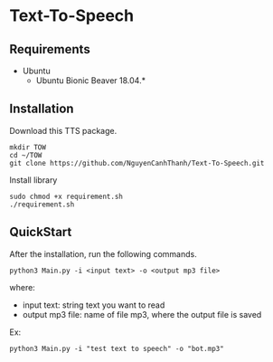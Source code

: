 # Text-To-Speech

## Requirements

* Ubuntu
  * Ubuntu Bionic Beaver 18.04.*

## Installation

Download this TTS package.

```
mkdir TOW
cd ~/TOW
git clone https://github.com/NguyenCanhThanh/Text-To-Speech.git
```

Install library

```
sudo chmod +x requirement.sh
./requirement.sh
```

## QuickStart

After the installation, run the following commands.

```
python3 Main.py -i <input text> -o <output mp3 file>
```

where: 
* input text: string text you want to read
* output mp3 file: name of file mp3, where the output file is saved

Ex:
```
python3 Main.py -i "test text to speech" -o "bot.mp3"
```
